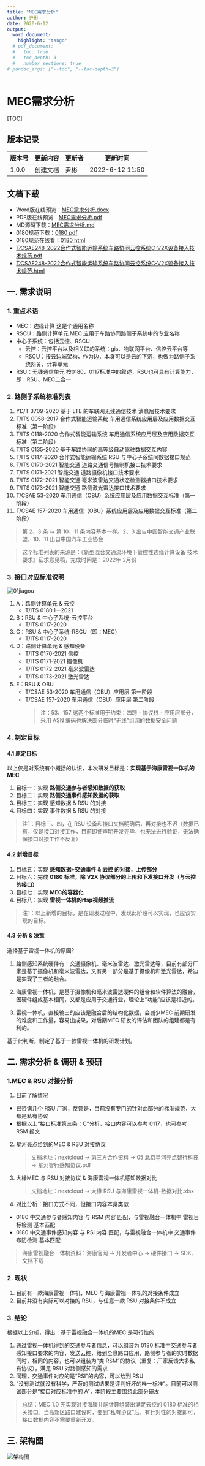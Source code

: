 ```yaml
---
title: "MEC需求分析"
author: 尹彬
date: 2020-6-12
output:
  word_document:
    highlight: "tango"
  # pdf_document:
  #   toc: true
  #   toc_depth: 3
  #   number_sections: true
# pandoc_args: ["--toc", "--toc-depth=3"]
---
```


# MEC需求分析

[TOC]

<div style="page-break-after: always;"></div>

## 版本记录
|  版本号 | 更新内容 | 更新者  | 更新时间 | 
|---|---|---|---|
|  1.0.0 | 创建文档 | 尹彬  |  2022-6-12 11:50  |


## 文档下载

- Word版在线预览：[MEC需求分析.docx](MEC需求分析.docx)
- PDF版在线预览：[MEC需求分析.pdf](MEC需求分析.pdf)
- MD源码下载：[MEC需求分析.md](MEC需求分析.md)
- 0180规范下载：[0180 pdf](./standard/T%E2%88%95ITS0180.1-2021%E8%BD%A6%E8%B7%AF%E5%8D%8F%E5%90%8C%E4%BF%A1%E6%81%AF%E4%BA%A4%E4%BA%92%E6%8A%80%E6%9C%AF%E8%A6%81%E6%B1%82%E7%AC%AC1%E9%83%A8%E5%88%86%EF%BC%9A%E8%B7%AF%E4%BE%A7%E8%AE%BE%E6%96%BD%E4%B8%8E%E4%BA%91%E6%8E%A7%E5%B9%B3%E5%8F%B0.pdf)
- 0180规范在线看：[0180 html](./standard/T%E2%88%95ITS0180.1-2021%E8%BD%A6%E8%B7%AF%E5%8D%8F%E5%90%8C%E4%BF%A1%E6%81%AF%E4%BA%A4%E4%BA%92%E6%8A%80%E6%9C%AF%E8%A6%81%E6%B1%82%E7%AC%AC1%E9%83%A8%E5%88%86%EF%BC%9A%E8%B7%AF%E4%BE%A7%E8%AE%BE%E6%96%BD%E4%B8%8E%E4%BA%91%E6%8E%A7%E5%B9%B3%E5%8F%B0.pdf.html)
- [T∕CSAE248-2022合作式智能运输系统车路协同云控系统C-V2X设备接入技术规范.pdf](./standard/T%E2%88%95CSAE248-2022%E5%90%88%E4%BD%9C%E5%BC%8F%E6%99%BA%E8%83%BD%E8%BF%90%E8%BE%93%E7%B3%BB%E7%BB%9F%E8%BD%A6%E8%B7%AF%E5%8D%8F%E5%90%8C%E4%BA%91%E6%8E%A7%E7%B3%BB%E7%BB%9FC-V2X%E8%AE%BE%E5%A4%87%E6%8E%A5%E5%85%A5%E6%8A%80%E6%9C%AF%E8%A7%84%E8%8C%83.pdf)
- [T∕CSAE248-2022合作式智能运输系统车路协同云控系统C-V2X设备接入技术规范.html](./standard/T%E2%88%95CSAE248-2022%E5%90%88%E4%BD%9C%E5%BC%8F%E6%99%BA%E8%83%BD%E8%BF%90%E8%BE%93%E7%B3%BB%E7%BB%9F%E8%BD%A6%E8%B7%AF%E5%8D%8F%E5%90%8C%E4%BA%91%E6%8E%A7%E7%B3%BB%E7%BB%9FC-V2X%E8%AE%BE%E5%A4%87%E6%8E%A5%E5%85%A5%E6%8A%80%E6%9C%AF%E8%A7%84%E8%8C%83.pdf.html)

<div style="page-break-after: always;"></div>

## 一. 需求说明

### 1. 重点术语

- MEC：边缘计算
  这是个通用名称
- RSCU：路侧计算单元
  MEC 应用于车路协同路侧子系统中的专业名称
- 中心子系统：包括云控、RSCU
  - 云控：云控平台以及相关联的系统：gis、物联网平台、信控云平台等
  - RSCU：按云边端架构，作为边，本身可以是云的下沉，也做为路侧子系统网关、计算单元
- RSU：无线通信单元
  按0180、0117标准中的叙述，RSU也可具有计算能力，即：RSU、MEC二合一

### 2. 路侧子系统标准列表

1. YD/T 3709-2020 基于 LTE 的车联网无线通信技术 消息层技术要求
2. T/ITS 0058-2017 合作式智能运输系统 车用通信系统应用层及应用数据交互标准（第一阶段）
3. T/ITS 0118-2020 合作式智能运输系统 车用通信系统应用层及应用数据交互标准（第二阶段）
4. T/ITS 0135-2020 基于车路协同的高等级自动驾驶数据交互内容
5. T/ITS 0117-2020 合作式智能运输系统 RSU 与中心子系统间数据接口规范
6. T/ITS 0170-2021 智能交通 道路交通信号控制机接口技术要求
7. T/ITS 0171-2021 智能交通 道路摄像机接口技术要求
8. T/ITS 0172-2021 智能交通 毫米波雷达交通状态检测器接口技术要求
9. T/ITS 0173-2021 智能交通 路侧激光雷达接口技术要求
10. T/CSAE 53-2020 车用通信（OBU）系统应用层及应用数据交互标准（第一阶段）
11. T/CSAE 157-2020 车用通信（OBU）系统应用层及应用数据交互标准（第二阶段）

> 第 2、3 条 与 第 10、11 条内容基本一样。2、3 出自中国智能交通产业联盟，10、11 出自中国汽车工业协会

> 这个标准列表的来源是：《新型混合交通流环境下管控性边缘计算设备 技术要求》征求意见稿，完成时间是：2022年 2月份


### 3. 接口对应标准说明

![01jiagou](./assets/01jiagou_kmvj7zvwv.png)

1. A：路侧计算单元 & 云控
   - T/ITS 0180.1—2021
2. B：RSU & 中心子系统-云控平台
   - T/ITS 0117-2020
3. C：RSU & 中心子系统-RSCU（即：MEC）
   - T/ITS 0117-2020
4. D：路侧计算单元 & 感知设备
   - T/ITS 0170-2021 信控
   - T/ITS 0171-2021 摄像机
   - T/ITS 0172-2021 毫米波雷达
   - T/ITS 0173-2021 激光雷达
5. E：RSU & OBU
   - T/CSAE 53-2020 车用通信（OBU）应用层 第一阶段
   - T/CSAE 157-2020 车用通信（OBU）应用层 第二阶段
     > 注：53、157 这两个标准用于约束：四跨 - 协议栈 - 应用层部分，采用 ASN 编码也解决部分临时“无线”组网的数据安全问题

### 4. 制定目标

#### 4.1 原定目标

以上仅是对系统有个概括的认识，本次研发目标是：**实现基于海康雷视一体机的 MEC**

1. 目标一：实现 **路侧交通参与者感知数据的获取**
2. 目标二：实现 **路侧交通事件感知数据的获取**
3. 目标三：实现 感知数据 & RSU 的对接
4. 目标四：实现 事件数据 & RSU 的对接

> 注1：目标三、四，在 RSU 设备和接口文档明确后，再对接也不迟（数据已有，仅是接口对接工作，目前即使声明开发完毕，也无法进行验证，无法确保接口对接工作不反复）

#### 4.2 新增目标

1. 目标五：实现 **感知数据+交通事件 & 云控 的对接，上传部分**
2. 目标六：完成 **0180 标准，除 V2X 协议部分的上传和下发接口开发（与云控的接口）**
3. 目标七：实现 **MEC的容器化**
4. 目标八：实现 **雷视一体机的rtsp视频推流**

> 注1：以上新增的目标，是在研发过程中，发现此阶段可以实现，也应该实现的目标。

#### 4.3 分析 & 决策

选择基于雷视一体机的原因?

1. 路侧感知系统硬件有：交通摄像机、毫米波雷达、激光雷达等，目前有部分厂家是基于摄像机和毫米波雷达，又有另一部分是基于摄像机和激光雷达，希迪是实现了三者的融合。

2. 海康雷视一体机，是基于摄像机和毫米波雷达硬件的组合和软件算法的融合，因硬件组成基本相同，又都是应用于交通行业，理论上“功能”应该是相近的。

3. 雷视一体机，直接输出的应该是融合后的结构化数据，会减少MEC 前期研发的难度和工作量，容易出成果，对后期MEC 研发的评估和团队的组建都是有利的。

基于此判断，制定了基于一款雷视一体机的研发计划。

<div style="page-break-after: always;"></div>

## 二. 需求分析 & 调研 & 预研

### 1.MEC & RSU 对接分析

1. 目前了解情况

- 已咨询几个 RSU 厂家，反馈是，目前没有专门的针对此部分的标准规范，大都是私有协议
- 根据以上“接口标准第三条：C”分析，接口内容可以参考 0117，也可参考 RSM 报文

2. 星河亮点给到的MEC & RSU 对接协议

   > 文档地址：nextcloud -> 第三方合作资料 -> 05 北京星河亮点智行科技 -> 星河智行感知协议.pdf

3. 大椽MEC 与 RSU 对接协议 & 海康雷视一体机感知数据对比

   > 文档地址：nextcloud -> 大椽 RSU 与海康雷视一体机-数据对比.xlsx

4. 对比分析：接口方式不同，但接口内容本身类似

- 0180 中交通参与者感知内容 与 RSM 内容 匹配，与雷视融合一体机中 雷视目标检测 基本匹配
- 0180 中交通事件感知内容 与 RSI 内容 匹配，与雷视融合一体机中 交通事件布防检测 基本匹配

> 海康雷视融合一体机资料：海康官网 -> 开发者中心 -> 硬件接口 -> SDK、文档下载

### 2. 现状

1. 目前有一款海康雷视一体机，MEC 与海康雷视一体机的对接条件成立
2. 目前并没有实际可以对接的 RSU，与任意一款 RSU 对接条件不成立

<div STYLE="page-break-after: always;"></div>

### 3. 结论

根据以上分析，得出：基于雷视融合一体机的MEC 是可行性的

1. 通过雷视一体机得到的交通参与者信息，可以组装为 0180 标准中交通参与者感知接口要求的内容，发送云控，给到全息路口应用，路侧参与者的实时数据
   同时，相同的内容，也可以组装为“类 RSM”的协议（重复：厂家反馈大多私有协议），满足 RSU 对路侧感知的需求
2. 同理，交通事件对应的是“RSI”的内容，可以给到 RSU
3. “没有测试就没有科学，严苛的测试结果是评判好坏的唯一标准”。目前可以测试部分是“接口对应标准中的 A”，本阶段主要围绕此部分研发

> 总结：MEC 1.0 先实现对接海康并能计算组装出满足云控的 0180 标准的相关接口。当高新区路口建设时，要到“私有协议”后，有针对性的对接即可，接口数据内容不需要重新开发。


## 三. 架构图


![架构图](./assets/drawio.svg)


